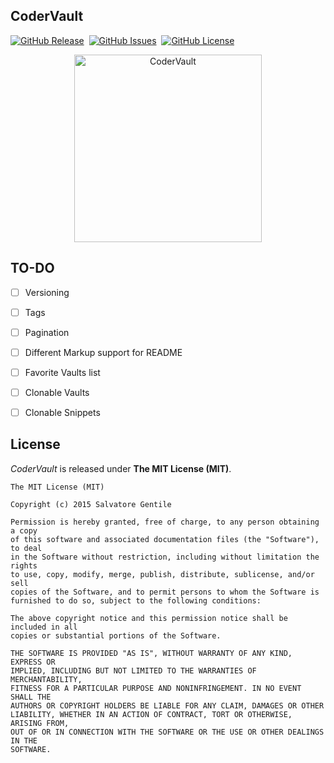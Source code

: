 CoderVault
----------
[![GitHub Release](https://img.shields.io/github/release/codervault/codervault.svg)]()&nbsp;
[![GitHub Issues](https://img.shields.io/github/issues/codervault/codervault.svg)]()&nbsp;
[![GitHub License](https://img.shields.io/github/license/codervault/codervault.svg)](#license)&nbsp;

<p align="center">
    <img width="300" src="https://rawgit.com/SalGnt/cscs/master/app/assets/images/logo.svg" alt="CoderVault">
</p>


TO-DO
-----
- [ ] Versioning
- [ ] Tags
- [ ] Pagination
- [ ] Different Markup support for README
- [ ] Favorite Vaults list
- [ ] Clonable Vaults
- [ ] Clonable Snippets


License
-------
_CoderVault_ is released under **The MIT License (MIT)**.

    The MIT License (MIT)

    Copyright (c) 2015 Salvatore Gentile

    Permission is hereby granted, free of charge, to any person obtaining a copy
    of this software and associated documentation files (the "Software"), to deal
    in the Software without restriction, including without limitation the rights
    to use, copy, modify, merge, publish, distribute, sublicense, and/or sell
    copies of the Software, and to permit persons to whom the Software is
    furnished to do so, subject to the following conditions:

    The above copyright notice and this permission notice shall be included in all
    copies or substantial portions of the Software.

    THE SOFTWARE IS PROVIDED "AS IS", WITHOUT WARRANTY OF ANY KIND, EXPRESS OR
    IMPLIED, INCLUDING BUT NOT LIMITED TO THE WARRANTIES OF MERCHANTABILITY,
    FITNESS FOR A PARTICULAR PURPOSE AND NONINFRINGEMENT. IN NO EVENT SHALL THE
    AUTHORS OR COPYRIGHT HOLDERS BE LIABLE FOR ANY CLAIM, DAMAGES OR OTHER
    LIABILITY, WHETHER IN AN ACTION OF CONTRACT, TORT OR OTHERWISE, ARISING FROM,
    OUT OF OR IN CONNECTION WITH THE SOFTWARE OR THE USE OR OTHER DEALINGS IN THE
    SOFTWARE.
